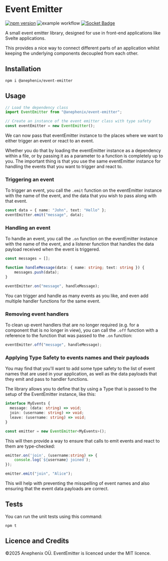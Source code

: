 # Event Emitter

[![npm version](https://badge.fury.io/js/%40anephenix%2Fevent-emitter.svg)](https://badge.fury.io/js/%40anephenix%2Fevent-emitter) ![example workflow](https://github.com/anephenix/event-emitter/actions/workflows/main.yml/badge.svg) [![Socket Badge](https://socket.dev/api/badge/npm/package/@anephenix/event-emitter)](https://socket.dev/npm/package/@anephenix/event-emitter)

A small event emitter library, designed for use in front-end applications
like Svelte applications.

This provides a nice way to connect different parts of an application whilst
keeping the underlying components decoupled from each other.

## Installation

```shell
npm i @anephenix/event-emitter
```

## Usage

```typescript
// Load the dependency class
import EventEmitter from "@anephenix/event-emitter";

// Create an instance of the event emitter class with type safety
const eventEmitter = new EventEmitter();
```

We can now pass that eventEmitter instance to the places where we want to
either trigger an event or react to an event.

Whether you do that by loading the eventEmitter instance as a dependency
within a file, or by passing it as a parameter to a function is completely
up to you. The important thing is that you use the same eventEmitter
instance for handling the events that you want to trigger and react to.

### Triggering an event

To trigger an event, you call the `.emit` function on the eventEmitter
instance with the name of the event, and the data that you wish to pass along
with that event.

```typescript
const data = { name: "John", text: "Hello" };
eventEmitter.emit("message", data);
```

### Handling an event

To handle an event, you call the `.on` function on the eventEmitter instance
with the name of the event, and a listener function that handles the data payload
received when the event is triggered.

```typescript
const messages = [];

function handleMessage(data: { name: string; text: string }) {
    messages.push(data);
}

eventEmitter.on("message", handleMessage);
```

You can trigger and handle as many events as you like, and even add multiple
handler functions for the same event.

### Removing event handlers

To clean up event handlers that are no longer required (e.g. for a component
that is no longer in view), you can call the `.off` function with a reference
to the function that was passed to the `.on` function:

```typescript
eventEmitter.off("message", handleMessage);
```

### Applying Type Safety to events names and their payloads

You may find that you'll want to add some type safety to the list of event 
names that are used in your application, as well as the data payloads that
they emit and pass to handler functions.

The library allows you to define that by using a Type that is passed to the
setup of the EventEmitter instance, like this:

```typescript
interface MyEvents {
  message: (data: string) => void;
  join: (username: string) => void;
  leave: (username: string) => void;
}

const emitter = new EventEmitter<MyEvents>();
```

This will then provide a way to ensure that calls to emit events and react to 
them are type-checked:

```typescript
emitter.on('join', (username:string) => {
    console.log(`${username} joined`);
});

emitter.emit("join", "Alice");
```

This will help with preventing the misspelling of event names and also ensuring 
that the event data payloads are correct.

## Tests

You can run the unit tests using this command:

```shell
npm t
```

## Licence and Credits

&copy;2025 Anephenix OÜ. EventEmitter is licenced under the MIT licence.